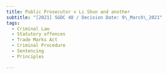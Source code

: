 ```yaml
---
title: Public Prosecutor v Li Shun and another
subtitle: "[2021] SGDC 48 / Decision Date: 9\_March\_2021"
tags:
  - Criminal Law
  - Statutory offences
  - Trade Marks Act
  - Criminal Procedure
  - Sentencing
  - Principles

---
```

